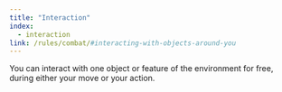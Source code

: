 ```yaml
---
title: "Interaction"
index:
  - interaction
link: /rules/combat/#interacting-with-objects-around-you
---
```

You can interact with one object or feature of the environment for free, during either your move or your action.
